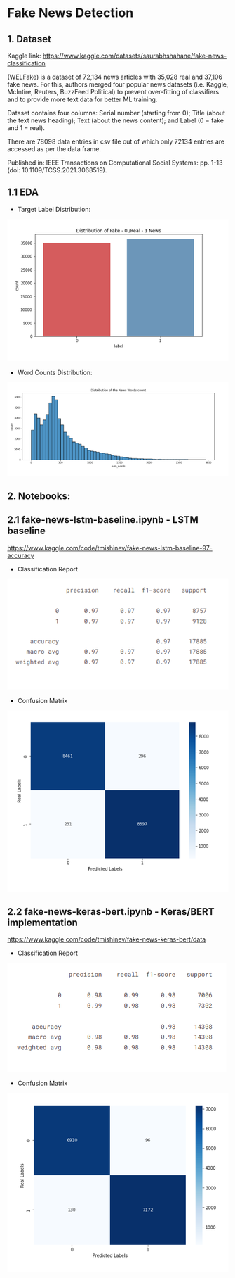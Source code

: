 # Fake News Detection

## 1. Dataset

Kaggle link: https://www.kaggle.com/datasets/saurabhshahane/fake-news-classification

(WELFake) is a dataset of 72,134 news articles with 35,028 real and 37,106 fake news. For this, authors merged four popular news datasets (i.e. Kaggle, McIntire, Reuters, BuzzFeed Political) to prevent over-fitting of classifiers and to provide more text data for better ML training.

Dataset contains four columns: Serial number (starting from 0); Title (about the text news heading); Text (about the news content); and Label (0 = fake and 1 = real).

There are 78098 data entries in csv file out of which only 72134 entries are accessed as per the data frame.

Published in:
IEEE Transactions on Computational Social Systems: pp. 1-13 (doi: 10.1109/TCSS.2021.3068519).

## 1.1 EDA

- Target Label Distribution:

![](snapshots/target.png)

- Word Counts Distribution:

![](snapshots/word_dist.png)








## 2. Notebooks:

## 2.1 fake-news-lstm-baseline.ipynb - LSTM baseline 

https://www.kaggle.com/code/tmishinev/fake-news-lstm-baseline-97-accuracy

- Classification Report

![alt text](snapshots/lstm_classif.png)

- Confusion Matrix

![alt text](snapshots/lstm_conf.png)


## 2.2 fake-news-keras-bert.ipynb - Keras/BERT implementation

https://www.kaggle.com/code/tmishinev/fake-news-keras-bert/data

- Classification Report

![alt text](snapshots/bert_classif.png)

- Confusion Matrix

![alt text](snapshots/bert_conf.png)



